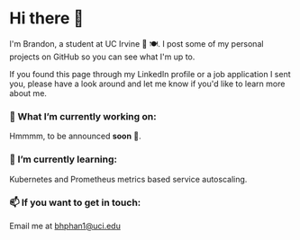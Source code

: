 # Hi there 👋

I'm Brandon, a student at UC Irvine 🐜 🍽. I post some of my personal projects on GitHub so you can see what I'm up to. 

If you found this page through my LinkedIn profile or a job application I sent you, please have a look around and let me know if you'd like to learn more about me.

### 🔭 What I’m currently working on:
Hmmmm, to be announced **soon** 🧐.

### 🌱 I’m currently learning:
Kubernetes and Prometheus metrics based service autoscaling.

### 📫 If you want to get in touch:
Email me at <bhphan1@uci.edu>

<!--
**bphun/bphun** is a ✨ _special_ ✨ repository because its `README.md` (this file) appears on your GitHub profile.

Here are some ideas to get you started:

- 👯 I’m looking to collaborate on ...
- 🤔 I’m looking for help with ...
- 💬 Ask me about ...
- : ...
- 😄 Pronouns: ...
- ⚡ Fun fact: ...
-->

